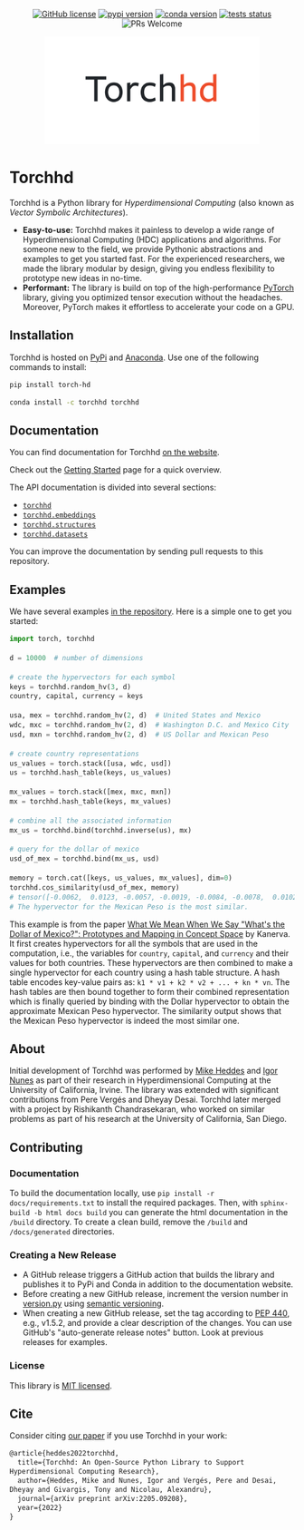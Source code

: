 <p align="center">
    <a href="https://github.com/hyperdimensional-computing/torchhd/blob/main/LICENSE"><img alt="GitHub license" src="https://img.shields.io/badge/license-MIT-orange.svg?style=flat" /></a>
    <a href="https://pypi.org/project/torch-hd/"><img alt="pypi version" src="https://img.shields.io/pypi/v/torch-hd.svg?style=flat&color=orange" /></a>
    <a href="https://anaconda.org/torchhd/torchhd"><img alt="conda version" src="https://img.shields.io/conda/v/torchhd/torchhd?label=conda&style=flat&color=orange" /></a>
    <a href="https://github.com/hyperdimensional-computing/torchhd/actions/workflows/test.yml?query=branch%3Amain"><img alt="tests status" src="https://img.shields.io/github/actions/workflow/status/hyperdimensional-computing/torchhd/test.yml?branch=main&label=tests&style=flat" />
    </a><img alt="PRs Welcome" src="https://img.shields.io/badge/PRs-welcome-brightgreen.svg?style=flat" />
</p>

<div align="center">
    <a href="https://github.com/hyperdimensional-computing/torchhd">
        <img width="380px"  alt="Torchhd logo" src="https://raw.githubusercontent.com/hyperdimensional-computing/torchhd/main/docs/images/torchhd-logo.svg" />
    </a>
</div>

# Torchhd

Torchhd is a Python library for *Hyperdimensional Computing* (also known as *Vector Symbolic Architectures*).

* **Easy-to-use:** Torchhd makes it painless to develop a wide range of Hyperdimensional Computing (HDC) applications and algorithms. For someone new to the field, we provide Pythonic abstractions and examples to get you started fast. For the experienced researchers, we made the library modular by design, giving you endless flexibility to prototype new ideas in no-time.
* **Performant:** The library is build on top of the high-performance [PyTorch](https://pytorch.org/) library, giving you optimized tensor execution without the headaches. Moreover, PyTorch makes it effortless to accelerate your code on a GPU.

## Installation

Torchhd is hosted on [PyPi](https://pypi.org/project/torch-hd/) and [Anaconda](https://anaconda.org/torchhd/torchhd). Use one of the following commands to install:

```bash
pip install torch-hd
```

```bash
conda install -c torchhd torchhd
```

## Documentation

You can find documentation for Torchhd [on the website](https://torchhd.readthedocs.io).

Check out the [Getting Started](https://torchhd.readthedocs.io/en/stable/getting_started.html) page for a quick overview.

The API documentation is divided into several sections:

- [`torchhd`](https://torchhd.readthedocs.io/en/stable/torchhd.html)
- [`torchhd.embeddings`](https://torchhd.readthedocs.io/en/stable/embeddings.html)
- [`torchhd.structures`](https://torchhd.readthedocs.io/en/stable/structures.html)
- [`torchhd.datasets`](https://torchhd.readthedocs.io/en/stable/datasets.html)

You can improve the documentation by sending pull requests to this repository.

## Examples

We have several examples [in the repository](https://github.com/hyperdimensional-computing/torchhd/tree/main/examples). Here is a simple one to get you started:

```python
import torch, torchhd

d = 10000  # number of dimensions

# create the hypervectors for each symbol
keys = torchhd.random_hv(3, d)
country, capital, currency = keys

usa, mex = torchhd.random_hv(2, d)  # United States and Mexico
wdc, mxc = torchhd.random_hv(2, d)  # Washington D.C. and Mexico City
usd, mxn = torchhd.random_hv(2, d)  # US Dollar and Mexican Peso

# create country representations
us_values = torch.stack([usa, wdc, usd])
us = torchhd.hash_table(keys, us_values)

mx_values = torch.stack([mex, mxc, mxn])
mx = torchhd.hash_table(keys, mx_values)

# combine all the associated information
mx_us = torchhd.bind(torchhd.inverse(us), mx)

# query for the dollar of mexico
usd_of_mex = torchhd.bind(mx_us, usd)

memory = torch.cat([keys, us_values, mx_values], dim=0)
torchhd.cos_similarity(usd_of_mex, memory)
# tensor([-0.0062,  0.0123, -0.0057, -0.0019, -0.0084, -0.0078,  0.0102,  0.0057,  0.3292])
# The hypervector for the Mexican Peso is the most similar.
```

This example is from the paper [What We Mean When We Say "What's the Dollar of Mexico?": Prototypes and Mapping in Concept Space](https://redwood.berkeley.edu/wp-content/uploads/2020/05/kanerva2010what.pdf) by Kanerva. It first creates hypervectors for all the symbols that are used in the computation, i.e., the variables for `country`, `capital`, and `currency` and their values for both countries. These hypervectors are then combined to make a single hypervector for each country using a hash table structure. A hash table encodes key-value pairs as: `k1 * v1 + k2 * v2 + ... + kn * vn`. The hash tables are then bound together to form their combined representation which is finally queried by binding with the Dollar hypervector to obtain the approximate Mexican Peso hypervector. The similarity output shows that the Mexican Peso hypervector is indeed the most similar one.


## About

Initial development of Torchhd was performed by [Mike Heddes](https://www.mikeheddes.nl/) and [Igor Nunes](https://sites.uci.edu/inunes/) as part of their research in Hyperdimensional Computing at the University of California, Irvine. The library was extended with significant contributions from Pere Vergés and Dheyay Desai. Torchhd later merged with a project by Rishikanth Chandrasekaran, who worked on similar problems as part of his research at the University of California, San Diego.

## Contributing

### Documentation

To build the documentation locally, use `pip install -r docs/requirements.txt` to install the required packages. Then, with `sphinx-build -b html docs build` you can generate the html documentation in the `/build` directory. To create a clean build, remove the `/build` and `/docs/generated` directories.

### Creating a New Release

- A GitHub release triggers a GitHub action that builds the library and publishes it to PyPi and Conda in addition to the documentation website.
- Before creating a new GitHub release, increment the version number in [version.py](https://github.com/hyperdimensional-computing/torchhd/blob/main/torchhd/version.py) using [semantic versioning](https://semver.org).
- When creating a new GitHub release, set the tag according to [PEP 440](https://peps.python.org/pep-0440/), e.g., v1.5.2, and provide a clear description of the changes. You can use GitHub's "auto-generate release notes" button. Look at previous releases for examples.

### License

This library is [MIT licensed](https://github.com/hyperdimensional-computing/torchhd/blob/main/LICENSE).


## Cite

Consider citing [our paper](https://arxiv.org/abs/2205.09208) if you use Torchhd in your work:

```
@article{heddes2022torchhd,
  title={Torchhd: An Open-Source Python Library to Support Hyperdimensional Computing Research},
  author={Heddes, Mike and Nunes, Igor and Vergés, Pere and Desai, Dheyay and Givargis, Tony and Nicolau, Alexandru},
  journal={arXiv preprint arXiv:2205.09208},
  year={2022}
}
```
